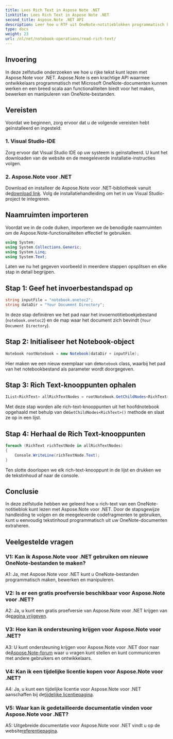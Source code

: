 ```yaml
---
title: Lees Rich Text in Aspose Note .NET
linktitle: Lees Rich Text in Aspose Note .NET
second_title: Aspose.Note .NET API
description: Leer hoe u RTF uit OneNote-notitieblokken programmatisch kunt lezen met Aspose.Note voor .NET. Volg onze stap-voor-stap handleiding voor eenvoudige integratie.
type: docs
weight: 23
url: /nl/net/notebook-operations/read-rich-text/
---
```

## Invoering

In deze zelfstudie onderzoeken we hoe u rijke tekst kunt lezen met Aspose.Note voor .NET. Aspose.Note is een krachtige API waarmee ontwikkelaars programmatisch met Microsoft OneNote-documenten kunnen werken en een breed scala aan functionaliteiten biedt voor het maken, bewerken en manipuleren van OneNote-bestanden.

## Vereisten

Voordat we beginnen, zorg ervoor dat u de volgende vereisten hebt geïnstalleerd en ingesteld:

### 1. Visual Studio-IDE

Zorg ervoor dat Visual Studio IDE op uw systeem is geïnstalleerd. U kunt het downloaden van de website en de meegeleverde installatie-instructies volgen.

### 2. Aspose.Note voor .NET

 Download en installeer de Aspose.Note voor .NET-bibliotheek vanuit de[download link](https://releases.aspose.com/note/net/). Volg de installatiehandleiding om het in uw Visual Studio-project te integreren.

## Naamruimten importeren

Voordat we in de code duiken, importeren we de benodigde naamruimten om de Aspose.Note-functionaliteiten effectief te gebruiken.

```csharp
using System;
using System.Collections.Generic;
using System.Linq;
using System.Text;
```

Laten we nu het gegeven voorbeeld in meerdere stappen opsplitsen en elke stap in detail begrijpen.

## Stap 1: Geef het invoerbestandspad op

```csharp
string inputFile = "notebook.onetoc2";
string dataDir = "Your Document Directory";
```

In deze stap definiëren we het pad naar het invoernotitieboekjebestand (`notebook.onetoc2`) en de map waar het document zich bevindt (`Your Document Directory`).

## Stap 2: Initialiseer het Notebook-object

```csharp
Notebook rootNotebook = new Notebook(dataDir + inputFile);
```

 Hier maken we een nieuw exemplaar van de`Notebook` class, waarbij het pad van het notebookbestand als parameter wordt doorgegeven.

## Stap 3: Rich Text-knooppunten ophalen

```csharp
IList<RichText> allRichTextNodes = rootNotebook.GetChildNodes<RichText>();
```

 Met deze stap worden alle rich-text-knooppunten uit het hoofdnotebook opgehaald met behulp van de`GetChildNodes<RichText>()` methode en slaat ze op in een lijst.

## Stap 4: Herhaal de Rich Text-knooppunten

```csharp
foreach (RichText richTextNode in allRichTextNodes)
{
    Console.WriteLine(richTextNode.Text);
}
```

Ten slotte doorlopen we elk rich-text-knooppunt in de lijst en drukken we de tekstinhoud af naar de console.

## Conclusie

In deze zelfstudie hebben we geleerd hoe u rich-text van een OneNote-notitieblok kunt lezen met Aspose.Note voor .NET. Door de stapsgewijze handleiding te volgen en de meegeleverde codefragmenten te gebruiken, kunt u eenvoudig tekstinhoud programmatisch uit uw OneNote-documenten extraheren.

## Veelgestelde vragen

### V1: Kan ik Aspose.Note voor .NET gebruiken om nieuwe OneNote-bestanden te maken?

A1: Ja, met Aspose.Note voor .NET kunt u OneNote-bestanden programmatisch maken, bewerken en manipuleren.

### V2: Is er een gratis proefversie beschikbaar voor Aspose.Note voor .NET?

 A2: Ja, u kunt een gratis proefversie van Aspose.Note voor .NET krijgen van de[pagina vrijgeven](https://releases.aspose.com/).

### V3: Hoe kan ik ondersteuning krijgen voor Aspose.Note voor .NET?

 A3: U kunt ondersteuning krijgen voor Aspose.Note voor .NET door naar de[Aspose.Note-forum](https://forum.aspose.com/c/note/28) waar u vragen kunt stellen en kunt communiceren met andere gebruikers en ontwikkelaars.

### V4: Kan ik een tijdelijke licentie kopen voor Aspose.Note voor .NET?

 A4: Ja, u kunt een tijdelijke licentie voor Aspose.Note voor .NET aanschaffen bij de[tijdelijke licentiepagina](https://purchase.aspose.com/temporary-license/).

### V5: Waar kan ik gedetailleerde documentatie vinden voor Aspose.Note voor .NET?

 A5: Uitgebreide documentatie voor Aspose.Note voor .NET vindt u op de website[referentiepagina](https://reference.aspose.com/note/net/).